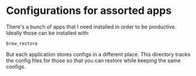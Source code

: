 # Configurations for assorted apps

There's a bunch of apps that I need installed in order to be productive.
Ideally those can be installed with:

```
brew_restore
```

But each application stores configs in a different place. This directory
tracks the config files for those so that you can restore while keeping
the same configs.